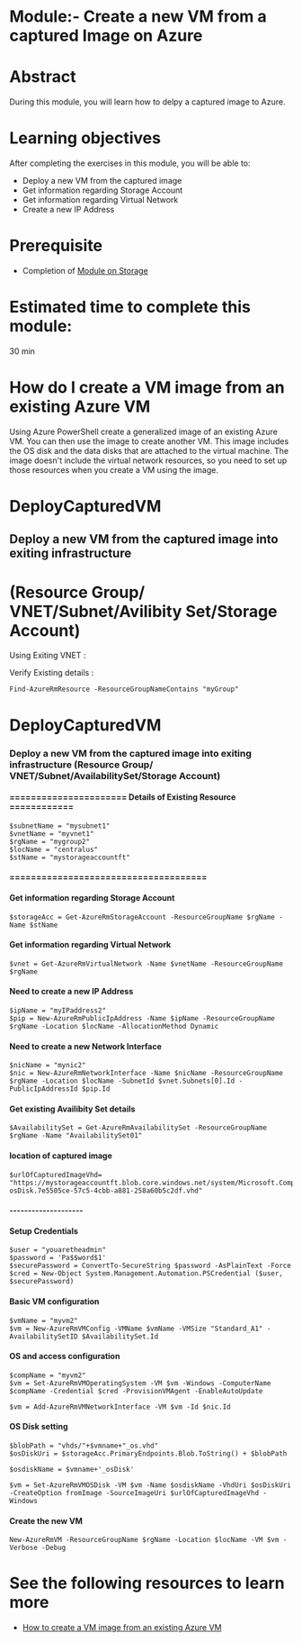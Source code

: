 # Module:- Create a new VM from a captured Image on Azure 

# Abstract

During this module, you will learn how to delpy a captured image to Azure.

# Learning objectives
After completing the exercises in this module, you will be able to:
* Deploy a new VM from the captured image
* Get information regarding Storage Account
* Get information regarding Virtual Network
* Create a new IP Address

# Prerequisite 
* Completion of [Module on Storage](https://github.com/Azure/onboarding-guidance/tree/master/windows/Module%20I)

# Estimated time to complete this module:
30 min

# How do I create a VM image from an existing Azure VM
Using Azure PowerShell create a generalized image of an existing Azure VM. You can then use the image to create another VM. This image includes the OS disk and the data disks that are attached to the virtual machine. The image doesn't include the virtual network resources, so you need to set up those resources when you create a VM using the image.

# DeployCapturedVM
## Deploy a new VM from the captured image into exiting infrastructure 

# (Resource Group/ VNET/Subnet/Avilibity Set/Storage Account)
Using Exiting VNET :

Verify Existing details :
```
Find-AzureRmResource -ResourceGroupNameContains "myGroup"
```
# DeployCapturedVM
### Deploy a new VM from the captured image into exiting infrastructure (Resource Group/ VNET/Subnet/AvailabilitySet/Storage Account)

#### ====================== Details of Existing Resource ============
```
$subnetName = "mysubnet1"
$vnetName = "myvnet1"
$rgName = "mygroup2"
$locName = "centralus"
$stName = "mystorageaccountft"
```
#### =====================================

#### Get information regarding Storage Account
```
$storageAcc = Get-AzureRmStorageAccount -ResourceGroupName $rgName -Name $stName
```
#### Get information regarding Virtual Network
```
$vnet = Get-AzureRmVirtualNetwork -Name $vnetName -ResourceGroupName $rgName
```
#### Need to create a new IP Address
```
$ipName = "myIPaddress2"
$pip = New-AzureRmPublicIpAddress -Name $ipName -ResourceGroupName $rgName -Location $locName -AllocationMethod Dynamic
```
#### Need to create a new Network Interface
```
$nicName = "mynic2"
$nic = New-AzureRmNetworkInterface -Name $nicName -ResourceGroupName $rgName -Location $locName -SubnetId $vnet.Subnets[0].Id -PublicIpAddressId $pip.Id
```
#### Get existing Availibity Set details
```
$AvailabilitySet = Get-AzureRmAvailabilitySet -ResourceGroupName $rgName -Name "AvailabilitySet01"
```

#### location of captured image
```
$urlOfCapturedImageVhd= "https://mystorageaccountft.blob.core.windows.net/system/Microsoft.Compute/Images/image/customimage-osDisk.7e5505ce-57c5-4cbb-a881-258a60b5c2df.vhd"
```

#### --------------------
#### Setup Credentials
```
$user = "youaretheadmin"
$password = 'Pa$$word$1'
$securePassword = ConvertTo-SecureString $password -AsPlainText -Force
$cred = New-Object System.Management.Automation.PSCredential ($user, $securePassword)
```


#### Basic VM configuration
```
$vmName = "myvm2"
$vm = New-AzureRmVMConfig -VMName $vmName -VMSize "Standard_A1" -AvailabilitySetID $AvailabilitySet.Id
```
#### OS and access configuration
```
$compName = "myvm2"
$vm = Set-AzureRmVMOperatingSystem -VM $vm -Windows -ComputerName $compName -Credential $cred -ProvisionVMAgent -EnableAutoUpdate
```

```
$vm = Add-AzureRmVMNetworkInterface -VM $vm -Id $nic.Id
```
#### OS Disk setting
```
$blobPath = "vhds/"+$vmname+"_os.vhd"
$osDiskUri = $storageAcc.PrimaryEndpoints.Blob.ToString() + $blobPath

$osdiskName = $vmname+'_osDisk'
```

```
$vm = Set-AzureRmVMOSDisk -VM $vm -Name $osdiskName -VhdUri $osDiskUri -CreateOption fromImage -SourceImageUri $urlOfCapturedImageVhd -Windows
```
#### Create the new VM
```
New-AzureRmVM -ResourceGroupName $rgName -Location $locName -VM $vm -Verbose -Debug

```
# See the following resources to learn more
* [How to create a VM image from an existing Azure VM](https://azure.microsoft.com/en-us/documentation/articles/virtual-machines-windows-capture-image/#deploy-a-new-vm-from-the-captured-image)
